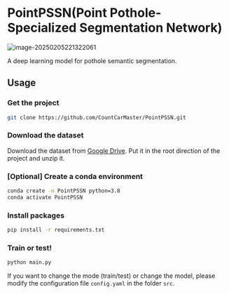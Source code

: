 # PointPSSN(Point Pothole-Specialized Segmentation Network)

![image-20250205221322061](https://badpicturebed.oss-cn-hangzhou.aliyuncs.com/img/image-20250205221322061.png)

A deep learning model for pothole semantic segmentation.

## Usage

### Get the project

```bash
git clone https://github.com/CountCarMaster/PointPSSN.git
```

### Download the dataset

Download the dataset from [Google Drive](https://drive.google.com/file/d/1zmQ3IzpPbuiBKXMo-ttX1bqew8GSZ9to/view?usp=sharing). Put it in the root direction of the project and unzip it.

### [Optional] Create a conda environment

```bash
conda create -n PointPSSN python=3.8
conda activate PointPSSN
```

### Install packages

```bash
pip install -r requirements.txt
```

### Train or test!

```bash
python main.py
```

If you want to change the mode (train/test) or change the model, please modify the configuration file `config.yaml` in the folder `src`.

